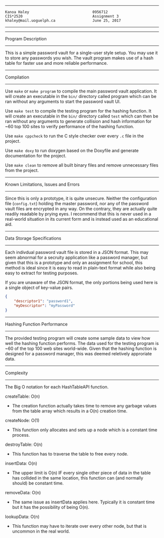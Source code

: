 ****************************************************
```
Kanoa Haley                             0956712
CIS*2520                                Assignment 3
khaley@mail.uoguelph.ca                 June 25, 2017
```
****************************************************

*******************
Program Description
*******************
This is a simple password vault for a single-user style setup. You may use it to store any passwords you wish. The vault program makes use of a hash table for faster use and more reliable performance.

***********
Compilation
***********
Use `make` or `make program` to compile the main password vault application. It will create an executable in the `bin/` directory called program which can be ran without any arguments to start the password vault UI.

Use `make test` to compile the testing program for the hashing function. It will create an executable in the `bin/` directory called `test` which can then be ran without any arguments to generate collision and hash information for ~60 top 100 sites to verify performance of the hashing function.

Use `make cppcheck` to run the C style checker over every `.c` file in the project.

Use `make doxy` to run doxygen based on the Doxyfile and generate documentation for the project.

Use `make clean` to remove all built binary files and remove unnecessary files from the project.

************************************
Known Limitations, Issues and Errors
************************************
Since this is only a prototype, it is quite unsecure. Neither the configuration file (`config.txt`) holding the master password, nor any of the password vault files are encrypted in any way. On the contrary, they are actually quite readily readable by prying eyes. I recommend that this is never used in a real-world situation in its current form and is instead used as an educational aid.

***************************
Data Storage Specifications
***************************
Each indivdual password vault file is stored in a JSON format. This may seem abnormal for a secruity application like a password manager, but given that this is a prototype and only an assignment for school, this method is ideal since it is easy to read in plain-text format while also being easy to extract for testing purposes.

If you are unaware of the JSON format, the only portions being used here is a single object of key-value pairs.

```JSON
{
    "descriptor1": "password1",
    "myDescriptor": "myPassword"
}
```

****************************
Hashing Function Performance
****************************
The provided testing program will create some sample data to view how well the hashing function performs. The data used for the testing program is ~60 of the top 100 web sites world-wide. Given that the hashing function is designed for a password manager, this was deemed reletively approriate data.

**********
Complexity
**********
The Big O notation for each HashTableAPI function.

createTable: O(n)
- The creation function actually takes time to remove any garbage values from the table array which results in a O(n) creation time.

createNode: O(1)
- This function only allocates and sets up a node which is a constant time process.

destroyTable: O(n)
- This function has to traverse the table to free every node.

insertData: O(n)
- The upper limit is O(n) IF every single other piece of data in the table has collided in the same location, this function can (and normally should) be constant time.

removeData: O(n)
- The same issue as insertData applies here. Typically it is constant time but it has the possibility of being O(n).

lookupData: O(n)
- This function may have to iterate over every other node, but that is uncommon in the real world.
